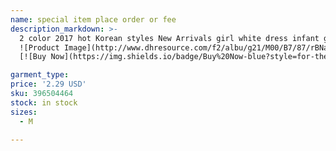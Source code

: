 ```yaml
---
name: special item place order or fee
description_markdown: >-
  2 color 2017 hot Korean styles New Arrivals girl white dress infant girl Cotton bowknot Princess Dress number
  ![Product Image](http://www.dhresource.com/f2/albu/g21/M00/B7/87/rBNaOWBsQpiATPgQAAIkVVG5XkU242.jpg)
  [![Buy Now](https://img.shields.io/badge/Buy%20Now-blue?style=for-the-badge&logo=none)](https://www.tkqlhce.com/click-100820740-14451685?url=http%3A%2F%2Fwww.dhgate.com%2Fproduct%2F2-color-2017-hot-korean-styles-new-arrivals%2F396504464.html)

garment_type:
price: '2.29 USD'
sku: 396504464
stock: in stock
sizes:
  - M

---
```

